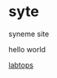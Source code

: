 # syte
syneme site


hello world

<a href="https://github.com/syneme/labTop/tree/main">labtops</a>

